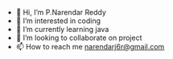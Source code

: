 - 👋 Hi, I’m P.Narendar Reddy
- 👀 I’m interested in coding
- 🌱 I’m currently learning java 
- 💞️ I’m looking to collaborate on project
- 📫 How to reach me narendarj6r@gmail.com
  

<!---
Narendar-Reddy-P/Narendar-Reddy-P is a ✨ special ✨ repository because its `README.md` (this file) appears on your GitHub profile.
You can click the Preview link to take a look at your changes.
--->

